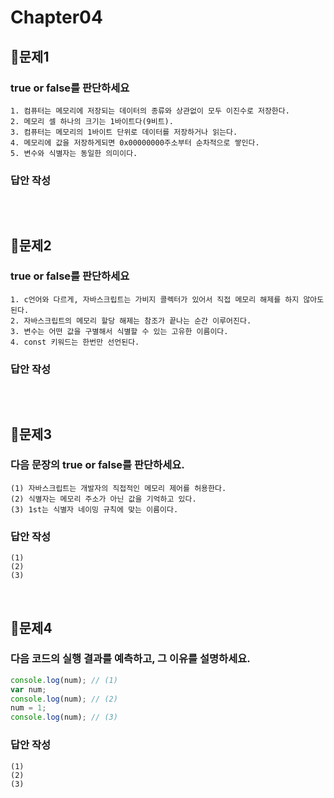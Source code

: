 # Chapter04
## 📌문제1
### true or false를 판단하세요
```
1. 컴퓨터는 메모리에 저장되는 데이터의 종류와 상관없이 모두 이진수로 저장한다.
2. 메모리 셀 하나의 크기는 1바이트다(9비트).
3. 컴퓨터는 메모리의 1바이트 단위로 데이터를 저장하거나 읽는다.
4. 메모리에 값을 저장하게되면 0x00000000주소부터 순차적으로 쌓인다.
5. 변수와 식별자는 동일한 의미이다.
```
### 답안 작성
```
```

<br>

## 📌문제2
### true or false를 판단하세요

```
1. c언어와 다르게, 자바스크립트는 가비지 콜렉터가 있어서 직접 메모리 해제를 하지 않아도 된다.
2. 자바스크립트의 메모리 할당 해제는 참조가 끝나는 순간 이루어진다.
3. 변수는 어떤 값을 구별해서 식별할 수 있는 고유한 이름이다.
4. const 키워드는 한번만 선언된다.
```

### 답안 작성
```
```

<br>

## 📌문제3

### 다음 문장의 true or false를 판단하세요.

```
(1) 자바스크립트는 개발자의 직접적인 메모리 제어를 허용한다.
(2) 식별자는 메모리 주소가 아닌 값을 기억하고 있다.
(3) 1st는 식별자 네이밍 규칙에 맞는 이름이다.
```

### 답안 작성
```
(1) 
(2) 
(3) 
```

<br>

## 📌문제4

### 다음 코드의 실행 결과를 예측하고, 그 이유를 설명하세요.
```js
console.log(num); // (1)
var num;
console.log(num); // (2)
num = 1;
console.log(num); // (3)
```

### 답안 작성
```
(1) 
(2) 
(3) 
```

<br>
